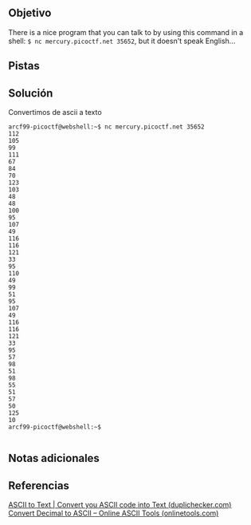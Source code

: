 ## Objetivo
There is a nice program that you can talk to by using this command in a shell: `$ nc mercury.picoctf.net 35652`, but it doesn't speak English...
## Pistas

## Solución
Convertimos de ascii a texto
```
arcf99-picoctf@webshell:~$ nc mercury.picoctf.net 35652
112 
105 
99 
111 
67 
84 
70 
123 
103 
48 
48 
100 
95 
107 
49 
116 
116 
121 
33 
95 
110 
49 
99 
51 
95 
107 
49 
116 
116 
121 
33 
95 
57 
98 
51 
98 
55 
51 
57 
50 
125 
10 
arcf99-picoctf@webshell:~$ 
 
```

## Notas adicionales

## Referencias
[ASCII to Text | Convert you ASCII code into Text (duplichecker.com)](https://www.duplichecker.com/ascii-to-text.php)
[Convert Decimal to ASCII – Online ASCII Tools (onlinetools.com)](https://onlinetools.com/ascii/convert-decimal-to-ascii)



